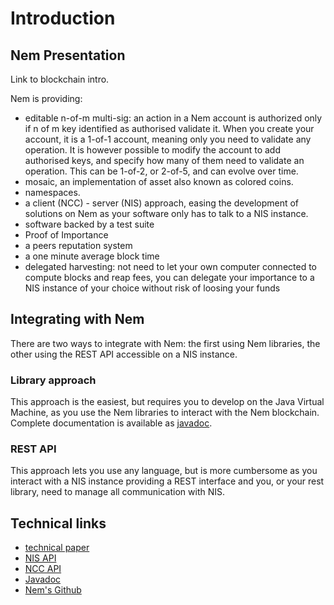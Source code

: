 # Introduction

## Nem Presentation

Link to blockchain intro.

Nem is providing:

* editable n-of-m multi-sig: an action in a Nem account is authorized only if n of m key identified as authorised validate it. 
  When you create your account, it is a 1-of-1 account, meaning only you need to validate any operation. It is however possible
  to modify the account to add authorised keys, and specify how many of them need to validate an operation. This can be 1-of-2,
  or 2-of-5, and can evolve over time.
* mosaic, an implementation of asset also known as colored coins.
* namespaces.
* a client (NCC) - server (NIS) approach, easing the development of solutions on Nem as your software only has to talk to a NIS instance.
* software backed by a test suite
* Proof of Importance
* a peers reputation system
* a one minute average block time
* delegated harvesting: not need to let your own computer connected to compute blocks and reap fees, you can delegate your importance to 
  a NIS instance of your choice without risk of loosing your funds

## Integrating with Nem

There are two ways to integrate with Nem: the first using Nem libraries, the other using the REST API accessible on a NIS instance.

### Library approach

This approach is the easiest, but requires you to develop on the Java Virtual Machine, as you use the Nem libraries to interact with the 
Nem blockchain. Complete documentation is available as [javadoc](http://www.nem.ninja/org.nem.core/).

### REST API

This approach lets you use any language, but is more cumbersome as you interact with a NIS instance providing a REST interface and you, 
or your rest library, need to manage all communication with NIS.

## Technical links

* [technical paper](http://blog.nem.io/nem-technical-report/)
* [NIS API](http://bob.nem.ninja/docs/)
* [NCC API](http://nem.io/ncc/index.html)
* [Javadoc](http://www.nem.ninja/org.nem.core/)
* [Nem's Github](https://github.com/NewEconomyMovement)

